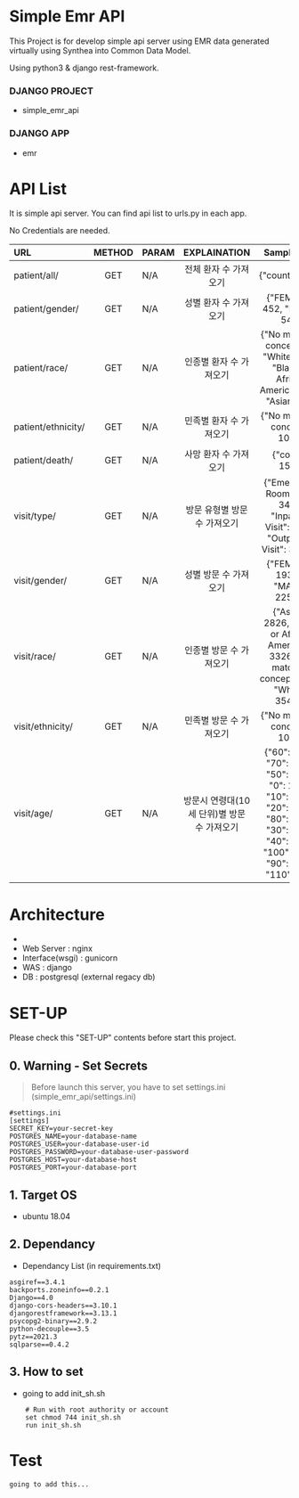 # Simple Emr API

This Project is for develop simple api server using EMR data generated virtually using Synthea into Common Data Model.

Using python3 & django rest-framework.

### DJANGO PROJECT

- simple_emr_api

### DJANGO APP 

- emr

# API List

It is simple api server. You can find api list to urls.py in each app.

No Credentials are needed.

| URL                               |METHOD| PARAM                                                      |        EXPLAINATION        |                                                                   Sample Data                                                                   |
|:----------------------------------|:---:|:-----------------------------------------------------------|:--------------------------:|:-----------------------------------------------------------------------------------------------------------------------------------------------:|
| patient/all/                      |  GET   | N/A                                                        |        전체 환자 수 가져오기        |                                                                 {"count":1000}                                                                  |
| patient/gender/                   |  GET   | N/A                                    |        성별 환자 수 가져오기        |                                                          {"FEMALE": 452, "MALE": 548}                                                           |
| patient/race/                     |  GET  | N/A                                     |       인종별 환자 수 가져오기        |                             {"No matching concept": 4, "White": 845, "Black or African American": 86, "Asian": 65}                              |
| patient/ethnicity/                |GET| N/A  |       민족별 환자 수 가져오기        |                                                          {"No matching concept": 1000}                                                          |
| patient/death/                    |GET| N/A       |        사망 환자 수 가져오기        |                                                                 {"count": 152"}                                                                 |
| visit/type/                       |GET| N/A                                                        |      방문 유형별 방문 수 가져오기      |                               {"Emergency Room Visit": 3475, "Inpatient Visit": 1309, "Outpatient Visit": 37026}                                |
| visit/gender/                     |GET| N/A                         |        성별 방문 수 가져오기        |                                                        {"FEMALE": 19307, "MALE": 22503}                                                         |
| visit/race/                       |GET| N/A                                       |       인종별 방문 수 가져오기        |                         {"Asian": 2826, "Black or African American": 3326, "No matching concept": 171, "White": 35487}                          |
| visit/ethnicity/                  |GET| N/A                                           |       민족별 방문 수 가져오기        |                                                          {"No matching concept": 1000}                                                          |
| visit/age/                        |GET| N/A                                      | 방문시 연령대(10세 단위)별 방문 수 가져오기 |{"60": 4995, "70": 4012, "50": 6141, "0": 1178, "10": 2366, "20": 3867, "80": 3621, "30": 3376, "40": 4167, "100": 4913, "90": 2621, "110": 553} |

# Architecture
-
- Web Server : nginx 
- Interface(wsgi) : gunicorn 
- WAS : django 
- DB : postgresql (external regacy db)

# SET-UP

Please check this "SET-UP" contents before start this project.

## 0. Warning - Set Secrets

 > Before launch this server, you have to set settings.ini (simple_emr_api/settings.ini)

```
#settings.ini
[settings]
SECRET_KEY=your-secret-key 
POSTGRES_NAME=your-database-name 
POSTGRES_USER=your-database-user-id 
POSTGRES_PASSWORD=your-database-user-password 
POSTGRES_HOST=your-database-host
POSTGRES_PORT=your-database-port
```


## 1. Target OS

- ubuntu 18.04

## 2. Dependancy

- Dependancy List (in requirements.txt)

```
asgiref==3.4.1
backports.zoneinfo==0.2.1
Django==4.0
django-cors-headers==3.10.1
djangorestframework==3.13.1
psycopg2-binary==2.9.2
python-decouple==3.5
pytz==2021.3
sqlparse==0.4.2
```

## 3. How to set

- going to add init_sh.sh
```
    # Run with root authority or account
    set chmod 744 init_sh.sh 
    run init_sh.sh
```

# Test
    going to add this...
